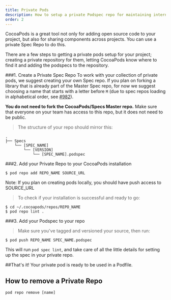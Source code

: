 ```yaml
---
title: Private Pods
description: How to setup a private Podspec repo for maintaining internal libraries.
order: 2
---
```


CocoaPods is a great tool not only for adding open source code to your project, but also for sharing components across projects. You can use a private Spec Repo to do this.

There are a few steps to getting a private pods setup for your project; creating a private repository for them, letting CocoaPods know where to find it and adding the podspecs to the repository.

###1. Create a Private Spec Repo
To work with your collection of private pods, we suggest creating your own Spec repo. If you plan on forking a library that is already part of the Master Spec repo, for now we suggest choosing a name that starts with a letter before `M` (due to spec repos loading in alphabetical order, see [#982](https://github.com/CocoaPods/CocoaPods/issues/982)).

**You do not need to fork the CocoaPods/Specs Master repo.** Make sure that everyone on your team has access to this repo, but it does not need to be public.

> The structure of your repo should mirror this:

```
.
├── Specs
    └── [SPEC_NAME]
        └── [VERSION]
            └── [SPEC_NAME].podspec
```

###2. Add your Private Repo to your CocoaPods installation
```shell
$ pod repo add REPO_NAME SOURCE_URL
```
<aside>Note: If you plan on creating pods locally, you should have push access to SOURCE_URL</aside>

> To check if your installation is successful and ready to go:

```shell
$ cd ~/.cocoapods/repos/REPO_NAME
$ pod repo lint .
```

###3. Add your Podspec to your repo

> Make sure you've tagged and versioned your source, then run:

```shell
$ pod push REPO_NAME SPEC_NAME.podspec
```

This will run `pod spec lint`, and take care of all the little details for setting up the spec in your private repo.

##That's it!
Your private pod is ready to be used in a Podfile.

## How to remove a Private Repo

`pod repo remove [name]`

